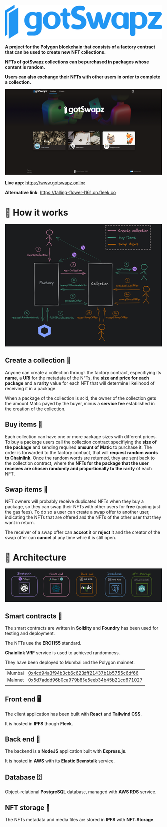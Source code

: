 <p align="center">
  <img src="images/logo_full.png" title="gotSwapz logo">
</p>

**A project for the Polygon blockchain that consists of a factory contract that can be used to create new NFT collections.**

**NFTs of gotSwapz collections can be purchased in packages whose content is random.**

**Users can also exchange their NFTs with other users in order to complete a collection.**

![screenshot](images/screenshot.png)

**Live app**: https://www.gotswapz.online

**Alternative link**: https://falling-flower-1161.on.fleek.co

# :large_blue_diamond: How it works

![diagram](images/diagram.png)

## Create a collection :flower_playing_cards:

Anyone can create a collection through the factory contract, especifiying its **name**, a **URI** for the metadata of the NFTs, the **size and price for each package** and a **rarity** value for each NFT that will determine likelihood of receiving it in a package.

When a package of the collection is sold, the owner of the collection gets the amount Matic payed by the buyer, minus a **service fee** established in the creation of the collection.

## Buy items :shopping_cart:

Each collection can have one or more package sizes with different prices. To buy a package users call the collection contract specifiying the **size of the package** and sending required **amount of Matic** to purchase it. The order is forwarded to the factory contract, that will **request random words to Chainlink**. Once the random words are returned, they are sent back to the collection contract, where the **NFTs for the package that the user receives are chosen randomly and proportionally to the rarity** of each NFT.

## Swap items :handshake:

NFT owners will probably receive duplicated NFTs when they buy a package, so they can swap their NFTs with other users for **free** (paying just the gas fees). To do so a user can create a swap offer to another user, indicating the NFTs that are offered and the NFTs of the other user that they want in return.

The receiver of a swap offer can **accept** it or **reject** it and the creator of the swap offer can **cancel** at any time while it is still open.

# :large_blue_diamond: Architecture

![architecture](images/stack.png)

## Smart contracts :scroll:

The smart contracts are written in **Solidity** and **Foundry** has been used for testing and deployment.

The NFTs use the **ERC1155** standard.

**Chainlink VRF** service is used to achieved randomness.

They have been deployed to Mumbai and the Polygon mainnet.

|         |                                                        |
| ------- | ------------------------------------------------------ |
| Mumbai  | [0x4cd94a3f94b3cb6c623dff21437b1b5755c6df66](https://mumbai.polygonscan.com/address/0x4cd94a3f94b3cb6c623dff21437b1b5755c6df66#code) |
| Mainnet | [0x5d7addd96b0ca979b86e5eeb34b45b21cd671027](https://polygonscan.com/address/0x5d7addd96b0ca979b86e5eeb34b45b21cd671027#code)        |
|         |                                                        |

## Front end :desktop_computer:

The client application has been built with **React** and **Tailwind CSS**.

It is hosted in **IPFS** though **Fleek**.

## Back end :electric_plug:

The backend is a **NodeJS** application built with **Express.js**.

It is hosted in **AWS** with its **Elastic Beanstalk** service.

## Database :file_cabinet:

Object-relational **PostgreSQL** database, managed with **AWS RDS** service.

## NFT storage :floppy_disk:

The NFTs metadata and media files are stored in **IPFS** with **NFT.Storage**.
